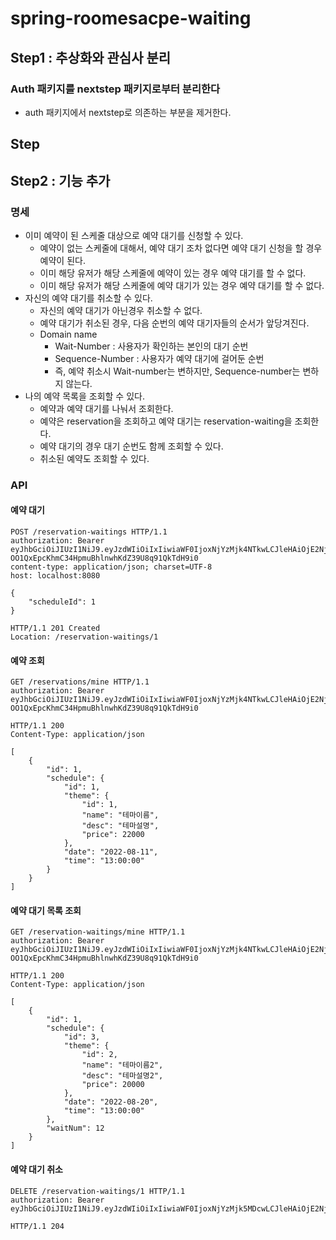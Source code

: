 # spring-roomesacpe-waiting

## Step1 : 추상화와 관심사 분리

### Auth 패키지를 nextstep 패키지로부터 분리한다
- auth 패키지에서 nextstep로 의존하는 부분을 제거한다.

## Step

## Step2 : 기능 추가

### 명세

- 이미 예약이 된 스케줄 대상으로 예약 대기를 신청할 수 있다.
    - 예약이 없는 스케줄에 대해서, 예약 대기 조차 없다면 예약 대기 신청을 할 경우 예약이 된다.
    - 이미 해당 유저가 해당 스케줄에 예약이 있는 경우 예약 대기를 할 수 없다.
    - 이미 해당 유저가 해당 스케줄에 예약 대기가 있는 경우 예약 대기를 할 수 없다.
- 자신의 예약 대기를 취소할 수 있다.
  - 자신의 예약 대기가 아닌경우 취소할 수 없다.
  - 예약 대기가 취소된 경우, 다음 순번의 예약 대기자들의 순서가 앞당겨진다.
  - Domain name 
    - Wait-Number : 사용자가 확인하는 본인의 대기 순번
    - Sequence-Number : 사용자가 예약 대기에 걸어둔 순번
    - 즉, 예약 취소시 Wait-number는 변하지만, Sequence-number는 변하지 않는다.
- 나의 예약 목록을 조회할 수 있다.
    - 예약과 예약 대기를 나눠서 조회한다.
    - 예약은 reservation을 조회하고 예약 대기는 reservation-waiting을 조회한다.
    - 예약 대기의 경우 대기 순번도 함께 조회할 수 있다.
    - 취소된 예약도 조회할 수 있다.

### API 

#### 예약 대기 
```
POST /reservation-waitings HTTP/1.1
authorization: Bearer eyJhbGciOiJIUzI1NiJ9.eyJzdWIiOiIxIiwiaWF0IjoxNjYzMjk4NTkwLCJleHAiOjE2NjMzMDIxOTAsInJvbGUiOiJBRE1JTiJ9.-OO1QxEpcKhmC34HpmuBhlnwhKdZ39U8q91QkTdH9i0
content-type: application/json; charset=UTF-8
host: localhost:8080

{
    "scheduleId": 1
}
```

```
HTTP/1.1 201 Created
Location: /reservation-waitings/1
```

#### 예약 조회 
```
GET /reservations/mine HTTP/1.1
authorization: Bearer eyJhbGciOiJIUzI1NiJ9.eyJzdWIiOiIxIiwiaWF0IjoxNjYzMjk4NTkwLCJleHAiOjE2NjMzMDIxOTAsInJvbGUiOiJBRE1JTiJ9.-OO1QxEpcKhmC34HpmuBhlnwhKdZ39U8q91QkTdH9i0
```

```
HTTP/1.1 200 
Content-Type: application/json

[
    {
        "id": 1,
        "schedule": {
            "id": 1,
            "theme": {
                "id": 1,
                "name": "테마이름",
                "desc": "테마설명",
                "price": 22000
            },
            "date": "2022-08-11",
            "time": "13:00:00"
        }
    }
]
```

#### 예약 대기 목록 조회
```
GET /reservation-waitings/mine HTTP/1.1
authorization: Bearer eyJhbGciOiJIUzI1NiJ9.eyJzdWIiOiIxIiwiaWF0IjoxNjYzMjk4NTkwLCJleHAiOjE2NjMzMDIxOTAsInJvbGUiOiJBRE1JTiJ9.-OO1QxEpcKhmC34HpmuBhlnwhKdZ39U8q91QkTdH9i0
```

```
HTTP/1.1 200 
Content-Type: application/json

[
    {
        "id": 1,
        "schedule": {
            "id": 3,
            "theme": {
                "id": 2,
                "name": "테마이름2",
                "desc": "테마설명2",
                "price": 20000
            },
            "date": "2022-08-20",
            "time": "13:00:00"
        },
        "waitNum": 12
    }
]
```

#### 예약 대기 취소  

```
DELETE /reservation-waitings/1 HTTP/1.1
authorization: Bearer eyJhbGciOiJIUzI1NiJ9.eyJzdWIiOiIxIiwiaWF0IjoxNjYzMjk5MDcwLCJleHAiOjE2NjMzMDI2NzAsInJvbGUiOiJBRE1JTiJ9.zgz7h7lrKLNw4wP9I0W8apQnMUn3WHnmqQ1N2jNqwlQ
```

```
HTTP/1.1 204 
```
